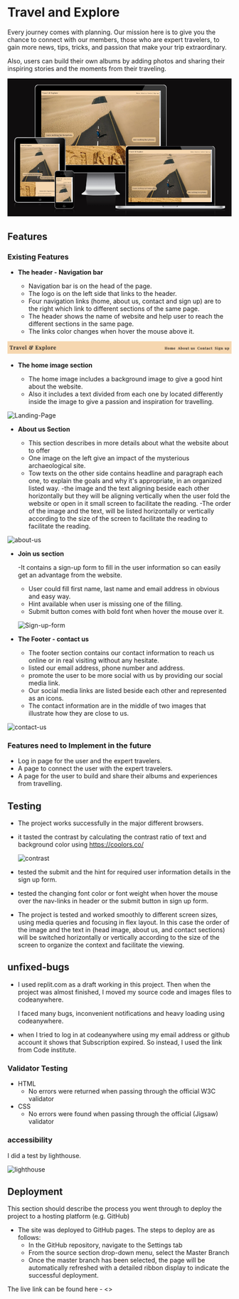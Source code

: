 # Travel and Explore

Every journey comes with planning. Our mission here is to give you the chance to connect with our members, those who are expert travelers, to gain more news, tips, tricks, and passion that make your trip extraordinary.

Also, users can build their own albums by adding photos and sharing their inspiring stories and the moments from their traveling.

![Responsice Mockup](assets/documentation/amiresponsive.png)

## Features

### Existing Features

- __The header - Navigation bar__

  - Navigation bar is on the head of the page.
  - The logo is on the left side that links to the header.
  - Four navigation links (home, about us, contact and sign up) are to the right which link to different sections of the same page.
  - The header shows the name of website and help user to reach the different sections in the same page.
  - The links color changes when hover the mouse above it.
  
![Nav-bar](https://github.com/Ahmadalhindi/travel-and-explore/blob/main/documentation/Nav-bar.png)

- __The home image section__

  - The home image includes a background image to give a good hint about the website.
  - Also it includes a text divided from each one by located differently inside the image to give a passion and inspiration for travelling.

![Landing-Page](https://ahmadalhindi-travel-and-62ni7yomiw.us2.codeanyapp.com/files/download/?id=6db02cbc-7a13-4fcf-8123-008bb29f9404)

- __About us Section__

  - This section describes in more details about what the website about to offer
  - One image on the left give an impact of the mysterious archaeological site.
  - Tow texts on the other side contains headline and paragraph each one, to explain the goals and why it's appropriate, in an organized listed way.
  -the image and the text aligning beside each other horizontally but they will be aligning vertically when the user fold the website or open in it small screen to facilitate the reading.
  -The order of the image and the text, will be listed horizontally or vertically according to the size of the screen to facilitate the reading to facilitate the reading.

![about-us](https://ahmadalhindi-travel-and-62ni7yomiw.us2.codeanyapp.com/files/download/?id=6c2086eb-7886-4de8-8c3c-110d08c5f647)

- __Join us section__

  -It contains a sign-up form to fill in the user information so can easily get an advantage from the website.
  - User could fill first name, last name and email address in obvious and easy way.
  - Hint available when user is missing one of the filling.
  - Submit button comes with bold font when hover the mouse over it.

  ![Sign-up-form](https://ahmadalhindi-travel-and-62ni7yomiw.us2.codeanyapp.com/files/download/?id=0ff4361f-a66f-4a41-8b8b-b0b4874c24cf)

- __The Footer - contact us__

  - The footer section contains our contact information to reach us online or in real visiting without any hesitate.
  - listed our email address, phone number and address.
  - promote the user to be more social with us by providing our social media link.
  - Our social media links are listed beside each other and represented as an icons.
  - The contact information are in the middle of two images that illustrate how they are close to us.

![contact-us](https://ahmadalhindi-travel-and-62ni7yomiw.us2.codeanyapp.com/files/download/?id=905b81a9-d065-429a-b08e-e1038e303503)

### Features need to Implement in the future

- Log in page for the user and the expert travelers.
- A page to connect the user with the expert travelers.
- A page for the user to build and share their albums and experiences from travelling.

## Testing

- The project works successfully in the major different browsers.
- it tasted the contrast by calculating the contrast ratio of text and background color using <https://coolors.co/>
  
  ![contrast](https://ahmadalhindi-travel-and-62ni7yomiw.us2.codeanyapp.com/files/download/?id=c485fec5-604e-442b-9449-b46c9c228ba5)

- tested the submit and the hint for required user information details in the sign up form.
- tested the changing font color or font weight when hover the mouse over the nav-links in header or the submit button in sign up form.
- The project is tested and worked smoothly to different screen sizes, using media queries and focusing in flex layout. In this case the order of the image and the text in (head image, about us, and contact sections) will be switched horizontally or vertically according to the size of the screen to organize the context and facilitate the viewing.

## unfixed-bugs

- I used replit.com as a draft working in this project. Then when the project was almost finished, I moved my source code and images files to codeanywhere.
  
  I faced many bugs, inconvenient notifications and heavy loading using codeanywhere.
- when I tried to log in at codeanywhere using my email address or github account it shows that Subscription expired. So instead, I used the link from Code institute.

### Validator Testing

- HTML
  - No errors were returned when passing through the official W3C validator
- CSS
  - No errors were found when passing through the official (Jigsaw) validator

### accessibility

I did a test by lighthouse.

![lighthouse](https://ahmadalhindi-travel-and-62ni7yomiw.us2.codeanyapp.com/files/download/?id=4c126563-36ae-464f-91b5-8266ee17efb9)

## Deployment

This section should describe the process you went through to deploy the project to a hosting platform (e.g. GitHub)

- The site was deployed to GitHub pages. The steps to deploy are as follows:
  - In the GitHub repository, navigate to the Settings tab
  - From the source section drop-down menu, select the Master Branch
  - Once the master branch has been selected, the page will be automatically refreshed with a detailed ribbon display to indicate the successful deployment.

The live link can be found here - <>
